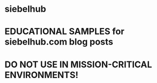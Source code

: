 # siebelhub

# EDUCATIONAL SAMPLES for siebelhub.com blog posts

# DO NOT USE IN MISSION-CRITICAL ENVIRONMENTS!
